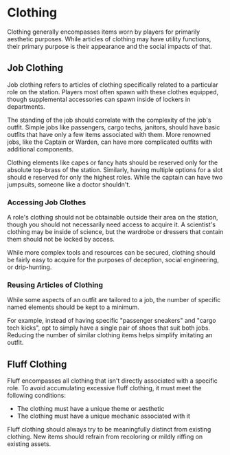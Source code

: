 # Clothing

Clothing generally encompasses items worn by players for primarily aesthetic purposes.
While articles of clothing may have utility functions, their primary purpose is their appearance and the social impacts of that.

## Job Clothing

Job clothing refers to articles of clothing specifically related to a particular role on the station.
Players most often spawn with these clothes equipped, though supplemental accessories can spawn inside of lockers in departments.

The standing of the job should correlate with the complexity of the job's outfit.
Simple jobs like passengers, cargo techs, janitors, should have basic outfits that have only a few items associated with them.
More renowned jobs, like the Captain or Warden, can have more complicated outfits with additional components.

Clothing elements like capes or fancy hats should be reserved only for the absolute top-brass of the station.
Similarly, having multiple options for a slot should e reserved for only the highest roles.
While the captain can have two jumpsuits, someone like a doctor shouldn't.

### Accessing Job Clothes

A role's clothing should not be obtainable outside their area on the station, though you should not necessarily need access to acquire it.
A scientist's clothing may be inside of science, but the wardrobe or dressers that contain them should not be locked by access.

While more complex tools and resources can be secured, clothing should be fairly easy to acquire for the purposes of deception, social engineering, or drip-hunting.

### Reusing Articles of Clothing

While some aspects of an outfit are tailored to a job, the number of specific named elements should be kept to a minimum.

For example, instead of having specific "passenger sneakers" and "cargo tech kicks", opt to simply have a single pair of shoes that suit both jobs.
Reducing the number of similar clothing items helps simplify imitating an outfit.

## Fluff Clothing

Fluff encompasses all clothing that isn't directly associated with a specific role.
To avoid accumulating excessive fluff clothing, it must meet the following conditions:
- The clothing must have a unique theme or aesthetic
- The clothing must have a unique mechanic associated with it

Fluff clothing should always try to be meaningfully distinct from existing clothing.
New items should refrain from recoloring or mildly riffing on existing assets.

